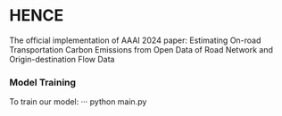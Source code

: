 # HENCE
The official implementation of AAAI 2024 paper: Estimating On-road Transportation Carbon Emissions from Open Data of Road Network and Origin-destination Flow Data

### Model Training
To train our model:
···
python main.py 


